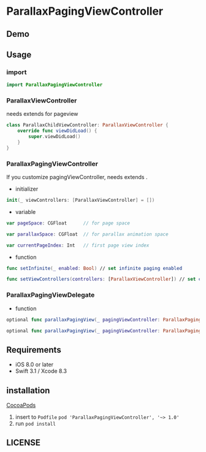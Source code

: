 # ParallaxPagingViewController
## Demo

## Usage
### import 
```swift
import ParallaxPagingViewController
```
### ParallaxViewController
needs extends for pageview

```swift
class ParallaxChildViewController: ParallaxViewController {
    override func viewDidLoad() {
        super.viewDidLoad()
    }
}
```

### ParallaxPagingViewController
If you customize pagingViewController, needs extends . 



- initializer

```swift
init(_ viewControllers: [ParallaxViewController] = [])
```

- variable

```swift
var pageSpace: CGFloat      // for page space
```

```swift
var parallaxSpace: CGFloat  // for parallax animation space
```

```swift
var currentPageIndex: Int   // first page view index
```

- function

```swift
func setInfinite(_ enabled: Bool) // set infinite paging enabled
```

```swift
func setViewControllers(controllers: [ParallaxViewController]) // set childViewControllers
```
### ParallaxPagingViewDelegate


- function

```swift
optional func parallaxPagingView(_ pagingViewController: ParallaxPagingViewController, willMoveTo viewController:ParallaxViewController)
```

```swift
optional func parallaxPagingView(_ pagingViewController: ParallaxPagingViewController, didMoveTo viewController:ParallaxViewController)
```
## Requirements
- iOS 8.0 or later
- Swift 3.1 / Xcode 8.3

## installation
[CocoaPods](https://cocoapods.org/)
1. insert to `Podfile` 
`pod 'ParallaxPagingViewController', '~> 1.0'`
2. run 
`pod install`

## LICENSE